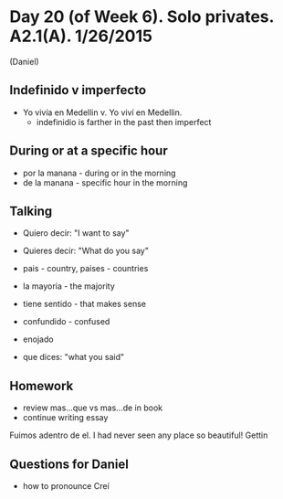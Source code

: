 Day 20 (of Week 6). Solo privates. A2.1(A). 1/26/2015
=========================
(Daniel)

## Indefinido v imperfecto
  - Yo vivía en Medellin v. Yo viví en Medellin.
    - indefinidio is farther in the past then imperfect

## During or at a specific hour
- por la manana - during or in the morning
- de la manana - specific hour in the morning

## Talking
 - Quiero decir: "I want to say"
 - Quieres decir: "What do you say"

  - pais - country, paises - countries
  - la mayoría - the majority
  - tiene sentido - that makes sense 
  - confundido - confused
  - enojado
  - que dices: "what you said"

## Homework
  - review mas...que vs mas...de in book
  - continue writing essay

Fuimos adentro de el.
I had never seen any place so beautiful! Gettin

## Questions for Daniel
  - how to pronounce Creí
